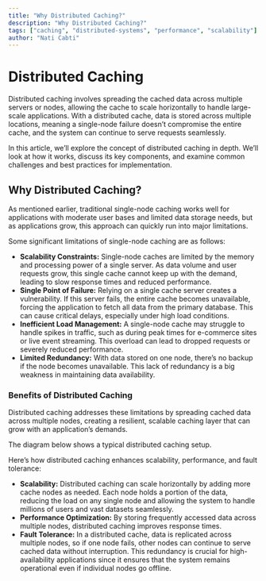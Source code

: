 ```yaml
---
title: "Why Distributed Caching?"
description: "Why Distributed Caching?"
tags: ["caching", "distributed-systems", "performance", "scalability"]
author: "Nati Cabti"
---
```


# Distributed Caching

Distributed caching involves spreading the cached data across multiple servers or nodes, allowing the cache to scale horizontally to handle large-scale applications. With a distributed cache, data is stored across multiple locations, meaning a single-node failure doesn’t compromise the entire cache, and the system can continue to serve requests seamlessly.

In this article, we’ll explore the concept of distributed caching in depth. We’ll look at how it works, discuss its key components, and examine common challenges and best practices for implementation.

## Why Distributed Caching?

As mentioned earlier, traditional single-node caching works well for applications with moderate user bases and limited data storage needs, but as applications grow, this approach can quickly run into major limitations.

Some significant limitations of single-node caching are as follows:

- **Scalability Constraints:** Single-node caches are limited by the memory and processing power of a single server. As data volume and user requests grow, this single cache cannot keep up with the demand, leading to slow response times and reduced performance.
- **Single Point of Failure:** Relying on a single cache server creates a vulnerability. If this server fails, the entire cache becomes unavailable, forcing the application to fetch all data from the primary database. This can cause critical delays, especially under high load conditions.
- **Inefficient Load Management:** A single-node cache may struggle to handle spikes in traffic, such as during peak times for e-commerce sites or live event streaming. This overload can lead to dropped requests or severely reduced performance.
- **Limited Redundancy:** With data stored on one node, there’s no backup if the node becomes unavailable. This lack of redundancy is a big weakness in maintaining data availability.

### Benefits of Distributed Caching

Distributed caching addresses these limitations by spreading cached data across multiple nodes, creating a resilient, scalable caching layer that can grow with an application’s demands.

The diagram below shows a typical distributed caching setup.

Here’s how distributed caching enhances scalability, performance, and fault tolerance:

- **Scalability:** Distributed caching can scale horizontally by adding more cache nodes as needed. Each node holds a portion of the data, reducing the load on any single node and allowing the system to handle millions of users and vast datasets seamlessly.
- **Performance Optimization:** By storing frequently accessed data across multiple nodes, distributed caching improves response times.
- **Fault Tolerance:** In a distributed cache, data is replicated across multiple nodes, so if one node fails, other nodes can continue to serve cached data without interruption. This redundancy is crucial for high-availability applications since it ensures that the system remains operational even if individual nodes go offline.
